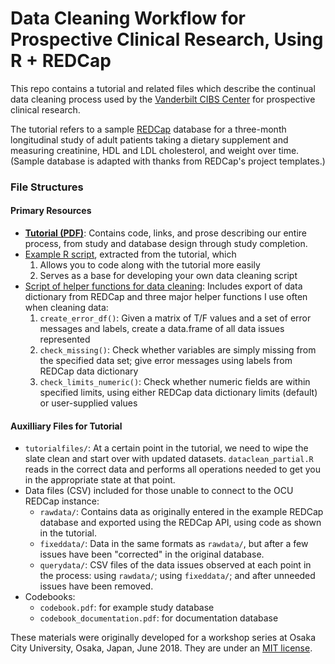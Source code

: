 # Data Cleaning Workflow for Prospective Clinical Research, Using R + REDCap

This repo contains a tutorial and related files which describe the continual
data cleaning process used by the [Vanderbilt CIBS Center](http://icudelirium.org)
for prospective clinical research.

The tutorial refers to a sample [REDCap](https://projectredcap.org/) database
for a three-month longitudinal study of adult patients taking a dietary
supplement and measuring creatinine, HDL and LDL cholesterol, and weight over
time. (Sample database is adapted with thanks from REDCap's project templates.)

### File Structures

#### Primary Resources

- [**Tutorial (PDF)**](https://github.com/jenniferthompson/DataCleanExample/blob/master/dataclean.pdf): Contains code, links, and prose describing our entire process, from
study and database design through study completion.
- [Example R script](https://github.com/jenniferthompson/DataCleanExample/blob/master/dataclean_script.R), extracted from the tutorial, which
    1. Allows you to code along with the tutorial more easily
    1. Serves as a base for developing your own data cleaning script
- [Script of helper functions for data cleaning](https://github.com/jenniferthompson/DataCleanExample/blob/master/dataclean_helpers.R): Includes export of data dictionary from REDCap and three major helper
functions I use often when cleaning data:
    1. `create_error_df()`: Given a matrix of T/F values and a set of error
    messages and labels, create a data.frame of all data issues represented
    1. `check_missing()`: Check whether variables are simply missing from the
    specified data set; give error messages using labels from REDCap data
    dictionary
    1. `check_limits_numeric()`: Check whether numeric fields are within
    specified limits, using either REDCap data dictionary limits (default) or
    user-supplied values
    
#### Auxilliary Files for Tutorial

- `tutorialfiles/`: At a certain point in the tutorial, we need to wipe the
slate clean and start over with updated datasets. `dataclean_partial.R` reads in
the correct data and performs all operations needed to get you in the
appropriate state at that point.
- Data files (CSV) included for those unable to connect to the OCU REDCap
instance:
    - `rawdata/`: Contains data as originally entered in the example REDCap
    database and exported using the REDCap API, using code as shown in the
    tutorial.
    - `fixeddata/`: Data in the same formats as `rawdata/`, but after a few
    issues have been "corrected" in the original database.
    - `querydata/`: CSV files of the data issues observed at each point in the
    process: using `rawdata/`; using `fixeddata/`; and after unneeded issues
    have been removed.
- Codebooks:
    - `codebook.pdf`: for example study database
    - `codebook_documentation.pdf`: for documentation database

These materials were originally developed for a workshop series at Osaka City
University, Osaka, Japan, June 2018. They are under an [MIT
license](LICENSE).
